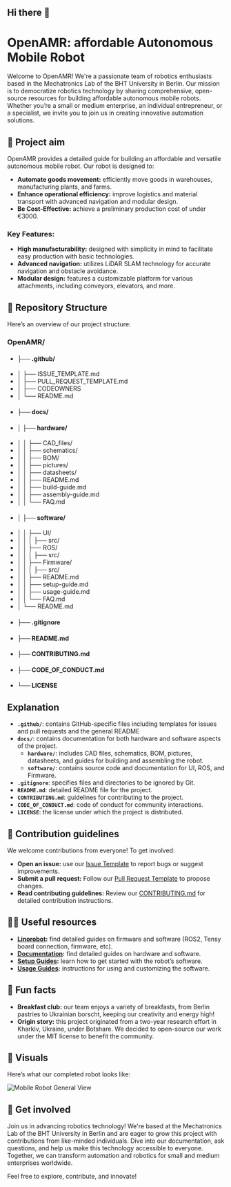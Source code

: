## Hi there 👋

# OpenAMR: affordable Autonomous Mobile Robot

Welcome to OpenAMR! We're a passionate team of robotics enthusiasts based in the Mechatronics Lab of the BHT University in Berlin. Our mission is to democratize robotics technology by sharing comprehensive, open-source resources for building affordable autonomous mobile robots. Whether you’re a small or medium enterprise, an individual entrepreneur, or a specialist, we invite you to join us in creating innovative automation solutions.

## 🚀 Project aim

OpenAMR provides a detailed guide for building an affordable and versatile autonomous mobile robot. Our robot is designed to:

- **Automate goods movement:** efficiently move goods in warehouses, manufacturing plants, and farms.
- **Enhance operational efficiency:** improve logistics and material transport with advanced navigation and modular design.
- **Be Cost-Effective:** achieve a preliminary production cost of under €3000.

### Key Features:

- **High manufacturability:** designed with simplicity in mind to facilitate easy production with basic technologies.
- **Advanced navigation:** utilizes LiDAR SLAM technology for accurate navigation and obstacle avoidance.
- **Modular design:** features a customizable platform for various attachments, including conveyors, elevators, and more.

## 📁 Repository Structure

Here’s an overview of our project structure:
### OpenAMR/
-   #### ├── .github/
-   │ ├── ISSUE_TEMPLATE.md
-   │ ├── PULL_REQUEST_TEMPLATE.md
-   │ ├── CODEOWNERS
-   │ └── README.md
-   #### ├── docs/
-   #### │ ├── hardware/
-   │ │ ├── CAD_files/
-   │ │ ├── schematics/
-   │ │ ├── BOM/
-   │ │ ├── pictures/
-   │ │ ├── datasheets/
-   │ │ ├── README.md
-   │ │ ├── build-guide.md
-   │ │ ├── assembly-guide.md
-   │ │ └── FAQ.md
-   #### │ ├── software/
-   │ │ ├── UI/
-   │ │ │ ├── src/
-   │ │ ├── ROS/
-   │ │ │ ├── src/
-   │ │ ├── Firmware/
-   │ │ │ ├── src/
-   │ │ ├── README.md
-   │ │ ├── setup-guide.md
-   │ │ ├── usage-guide.md
-   │ │ └── FAQ.md
-   │ └── README.md
-   #### ├── .gitignore
-   #### ├── README.md
-   #### ├── CONTRIBUTING.md
-   #### ├── CODE_OF_CONDUCT.md
-   #### └── LICENSE

## Explanation

- **`.github/`**: contains GitHub-specific files including templates for issues and pull requests and the general README
- **`docs/`**: contains documentation for both hardware and software aspects of the project.
  - **`hardware/`**: includes CAD files, schematics, BOM, pictures, datasheets, and guides for building and assembling the robot.
  - **`software/`**: contains source code and documentation for UI, ROS, and Firmware.
- **`.gitignore`**: specifies files and directories to be ignored by Git.
- **`README.md`**: detailed README file for the project.
- **`CONTRIBUTING.md`**: guidelines for contributing to the project.
- **`CODE_OF_CONDUCT.md`**: code of conduct for community interactions.
- **`LICENSE`**: the license under which the project is distributed.

## 🌈 Contribution guidelines

We welcome contributions from everyone! To get involved:

- **Open an issue:** use our [Issue Template](https://github.com/openAMRobot/.github/blob/main/ISSUE_TEMPLATE.md) to report bugs or suggest improvements.
- **Submit a pull request:** Follow our [Pull Request Template](https://github.com/openAMRobot/.github/blob/main/PULL_REQUEST_TEMPLATE.md) to propose changes.
- **Read contributing guidelines:** Review our [CONTRIBUTING.md](https://github.com/openAMRobot/.github/blob/main/CONTRIBUTING.md) for detailed contribution instructions.

## 👩‍💻 Useful resources

- **[Linorobot](https://github.com/linorobot/linorobot2):** find detailed guides on firmware and software (ROS2, Tensy board connection, firmware, etc).
- **[Documentation](https://github.com/openAMRobot/docs):** find detailed guides on hardware and software.
- **[Setup Guides](https://github.com/openAMRobot/docs/blob/main/software/setup-guide.md):** learn how to get started with the robot’s software.
- **[Usage Guides](https://github.com/openAMRobot/docs/blob/main/software/usage-guide.md):** instructions for using and customizing the software.

## 🍿 Fun facts

- **Breakfast club:** our team enjoys a variety of breakfasts, from Berlin pastries to Ukrainian borscht, keeping our creativity and energy high!
- **Origin story:** this project originated from a two-year research effort in Kharkiv, Ukraine, under Botshare. We decided to open-source our work under the MIT license to benefit the community.

## 📸 Visuals

Here’s what our completed robot looks like:

![Mobile Robot General View](https://github.com/openAMRobot/OpenAMR/blob/main/docs/hardware/pictures/AMR_views.jpg)

## 🧙 Get involved

Join us in advancing robotics technology! We're based at the Mechatronics Lab of the BHT University in Berlin and are eager to grow this project with contributions from like-minded individuals. Dive into our documentation, ask questions, and help us make this technology accessible to everyone. Together, we can transform automation and robotics for small and medium enterprises worldwide.

Feel free to explore, contribute, and innovate!

